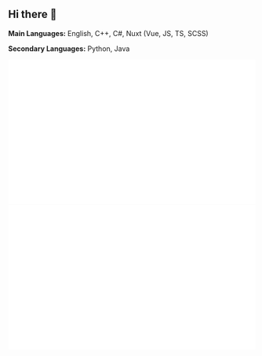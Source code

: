 
## Hi there 👋

**Main Languages:** English, C++, C#, Nuxt (Vue, JS, TS, SCSS)

**Secondary Languages:** Python, Java

![](https://raw.githubusercontent.com/Nitrrine/github-stats-transparent/output/generated/overview.svg)
![](https://raw.githubusercontent.com/Nitrrine/github-stats-transparent/output/generated/languages.svg)
